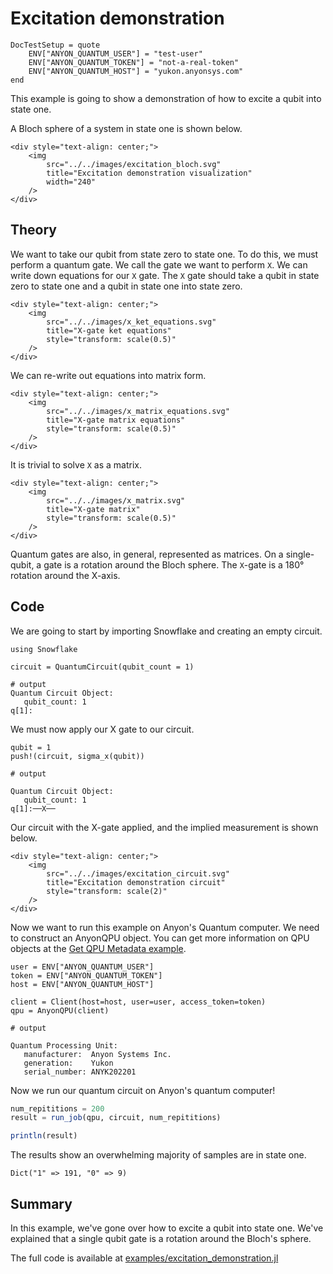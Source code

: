 # Excitation demonstration

```@meta
DocTestSetup = quote
    ENV["ANYON_QUANTUM_USER"] = "test-user"
    ENV["ANYON_QUANTUM_TOKEN"] = "not-a-real-token"
    ENV["ANYON_QUANTUM_HOST"] = "yukon.anyonsys.com"
end
```

This example is going to show a demonstration of how to excite a qubit into state one.

A Bloch sphere of a system in state one is shown below.

```@raw html
<div style="text-align: center;">
	<img
		src="../../images/excitation_bloch.svg"
		title="Excitation demonstration visualization"
		width="240"
	/>
</div>
```

## Theory

We want to take our qubit from state zero to state one. To do this, we must perform a quantum gate. We call the gate we want to perform `X`. We can write down equations for our `X` gate. The `X` gate should take a qubit in state zero to state one and a qubit in state one into state zero.

```@raw html
<div style="text-align: center;">
	<img
		src="../../images/x_ket_equations.svg"
		title="X-gate ket equations"
        style="transform: scale(0.5)"
	/>
</div>
```

We can re-write out equations into matrix form.

```@raw html
<div style="text-align: center;">
	<img
		src="../../images/x_matrix_equations.svg"
		title="X-gate matrix equations"
        style="transform: scale(0.5)"
	/>
</div>
```

It is trivial to solve `X` as a matrix. 

```@raw html
<div style="text-align: center;">
	<img
		src="../../images/x_matrix.svg"
		title="X-gate matrix"
        style="transform: scale(0.5)"
	/>
</div>
```

Quantum gates are also, in general, represented as matrices. On a single-qubit, a gate is a rotation around the Bloch sphere. The `X`-gate is a 180° rotation around the X-axis.

## Code

We are going to start by importing Snowflake and creating an empty circuit.

```jldoctest excitation_demonstration_example; output = false
using Snowflake

circuit = QuantumCircuit(qubit_count = 1)

# output
Quantum Circuit Object:
   qubit_count: 1
q[1]:
```

We must now apply our X gate to our circuit.

```jldoctest excitation_demonstration_example; output = false
qubit = 1
push!(circuit, sigma_x(qubit))

# output

Quantum Circuit Object:
   qubit_count: 1
q[1]:──X──
```

Our circuit with the X-gate applied, and the implied measurement is shown below.

```@raw html
<div style="text-align: center;">
	<img
		src="../../images/excitation_circuit.svg"
		title="Excitation demonstration circuit"
        style="transform: scale(2)"
	/>
</div>
```

Now we want to run this example on Anyon's Quantum computer. We need to construct an AnyonQPU object. You can get more information on QPU objects at the [Get QPU Metadata example](./get_qpu_metadata.md).

```jldoctest excitation_demonstration_example; output = false
user = ENV["ANYON_QUANTUM_USER"]
token = ENV["ANYON_QUANTUM_TOKEN"]
host = ENV["ANYON_QUANTUM_HOST"]

client = Client(host=host, user=user, access_token=token)
qpu = AnyonQPU(client)

# output

Quantum Processing Unit:
   manufacturer:  Anyon Systems Inc.
   generation:    Yukon
   serial_number: ANYK202201
```

Now we run our quantum circuit on Anyon's quantum computer!

```julia
num_repititions = 200
result = run_job(qpu, circuit, num_repititions)

println(result)
```

The results show an overwhelming majority of samples are in state one.

```text
Dict("1" => 191, "0" => 9)
```

## Summary

In this example, we've gone over how to excite a qubit into state one. We've explained that a single qubit gate is a rotation around the Bloch's sphere.

The full code is available at [examples/excitation\_demonstration.jl](https://github.com/anyonlabs/Snowflake.jl/blob/main/examples/excitation_demonstration.jl)
